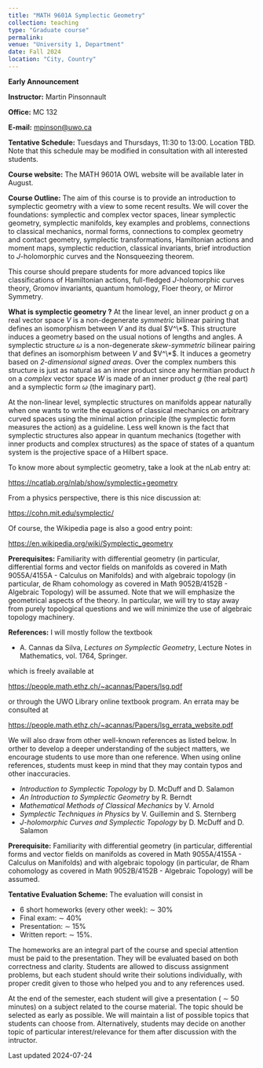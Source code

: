 ```yaml
---
title: "MATH 9601A Symplectic Geometry"
collection: teaching
type: "Graduate course"
permalink:
venue: "University 1, Department"
date: Fall 2024
location: "City, Country"
---
```


**Early Announcement**

**Instructor:** Martin Pinsonnault

**Office:** MC 132

**E-mail:** mpinson@uwo.ca

**Tentative Schedule:** Tuesdays and Thursdays, 11:30 to 13:00. Location TBD. Note that this schedule may be modified in consultation with all interested students.

**Course website:** The MATH 9601A OWL website will be available later in August.

**Course Outline:** The aim of this course is to provide an introduction to symplectic geometry with a view to some recent results. We will cover the foundations: symplectic and complex vector spaces, linear symplectic geometry, symplectic manifolds, key examples and problems, connections to classical mechanics, normal forms, connections to complex geometry and contact geometry, symplectic transformations, Hamiltonian actions and moment maps, symplectic reduction, classical invariants, brief introduction to $J$-holomorphic curves and the Nonsqueezing theorem.

This course should prepare students for more advanced topics like classifications of Hamiltonian actions, full-fledged $J$-holomorphic curves theory, Gromov invariants, quantum homology, Floer theory, or Mirror Symmetry. 

**What is symplectic geometry ?** At the linear level, an inner product $g$ on a real vector space $V$ is a non-degenerate *symmetric* bilinear pairing that defines an isomorphism between $V$ and its dual $V^\*$. This structure induces a geometry based on the usual notions of lengths and angles. A symplectic structure $\omega$ is a non-degenerate *skew-symmetric* bilinear pairing that defines an isomorphism between $V$ and  $V^\*$. It induces a geometry based on *2-dimensional signed areas*. Over the complex numbers this structure is just as natural as an inner product since any hermitian product $h$ on a *complex* vector space $W$ is made of an inner product $g$ (the real part) and a symplectic form $\omega$ (the imaginary part).

At the non-linear level, symplectic structures on manifolds appear naturally when one wants to write the equations of classical mechanics on arbitrary curved spaces using the minimal action principle (the symplectic form measures the action) as a guideline. Less well known is the fact that symplectic structures also appear in quantum mechanics (together with inner products and complex structures) as the space of states of a quantum system is the projective space of a Hilbert space.

To know more about symplectic geometry, take a look at the nLab entry at:

https://ncatlab.org/nlab/show/symplectic+geometry

From a physics perspective, there is this nice discussion at:

https://cohn.mit.edu/symplectic/

Of course, the Wikipedia page is also a good entry point:

https://en.wikipedia.org/wiki/Symplectic_geometry

**Prerequisites:** Familiarity with differential geometry (in particular, differential forms and vector fields on manifolds as covered in Math 9055A/4155A - Calculus on Manifolds) and with algebraic topology (in particular, de Rham cohomology as covered in Math 9052B/4152B  - Algebraic Topology) will be assumed. Note that we will emphasize the geometrical aspects of the theory.  In particular, we will try to stay away from purely topological questions and we will minimize the use of algebraic topology machinery.

**References:** I will mostly follow the textbook

- A. Cannas da Silva, *Lectures on Symplectic Geometry*, Lecture Notes in Mathematics, vol. 1764, Springer. 

which is freely available at 

https://people.math.ethz.ch/~acannas/Papers/lsg.pdf

or through the UWO Library online textbook program. An errata may be consulted at

https://people.math.ethz.ch/~acannas/Papers/lsg_errata_website.pdf

We will also draw from other well-known references as listed below. In orther to develop a deeper understanding of the subject matters, we encourage students to use more than one reference. When using online references, students must keep in mind that they may contain typos and other inaccuracies. 

- *Introduction to Symplectic Topology* by D. McDuff and D. Salamon
- *An Introduction to Symplectic Geometry* by R. Berndt
- *Mathematical Methods of Classical Mechanics* by V. Arnold
- *Symplectic Techniques in Physics* by V. Guillemin and S. Sternberg
- *J-holomorphic Curves and Symplectic Topology* by D. McDuff and D. Salamon

**Prerequisite:** Familiarity with differential geometry (in particular, differential forms and vector fields on manifolds as covered in Math 9055A/4155A - Calculus on Manifolds) and with algebraic topology (in particular, de Rham cohomology as covered in Math 9052B/4152B  - Algebraic Topology) will be assumed. 

**Tentative Evaluation Scheme:** The evaluation will consist in

- 6 short homeworks (every other week): $\sim$ 30%
- Final exam: $\sim$ 40%
- Presentation: $\sim$ 15%
- Written report: $\sim$ 15%.

The homeworks are an integral part of the course and special attention must be paid to the presentation. They will be evaluated based on both correctness and clarity. Students are allowed to discuss assignment problems, but each student should write their solutions individually, with proper credit given to those who helped you and to any references used.

At the end of the semester, each student will give a presentation ( $\sim$ 50 minutes) on a subject related to the course material. The topic should be selected as early as possible. We will maintain a list of possible topics that students can choose from. Alternatively, students may decide on another topic of particular interest/relevance for them after discussion with the intructor.

Last updated 2024-07-24
